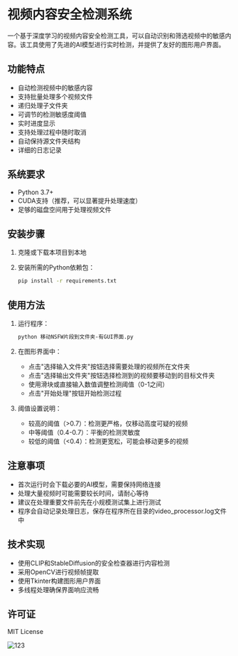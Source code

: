 # 视频内容安全检测系统

一个基于深度学习的视频内容安全检测工具，可以自动识别和筛选视频中的敏感内容。该工具使用了先进的AI模型进行实时检测，并提供了友好的图形用户界面。

## 功能特点

- 自动检测视频中的敏感内容
- 支持批量处理多个视频文件
- 递归处理子文件夹
- 可调节的检测敏感度阈值
- 实时进度显示
- 支持处理过程中随时取消
- 自动保持源文件夹结构
- 详细的日志记录

## 系统要求

- Python 3.7+
- CUDA支持（推荐，可以显著提升处理速度）
- 足够的磁盘空间用于处理视频文件

## 安装步骤

1. 克隆或下载本项目到本地

2. 安装所需的Python依赖包：
   ```bash
   pip install -r requirements.txt
   ```

## 使用方法

1. 运行程序：
   ```bash
   python 移动NSFW片段到文件夹-有GUI界面.py
   ```

2. 在图形界面中：
   - 点击"选择输入文件夹"按钮选择需要处理的视频所在文件夹
   - 点击"选择输出文件夹"按钮选择检测到的视频要移动到的目标文件夹
   - 使用滑块或直接输入数值调整检测阈值（0-1之间）
   - 点击"开始处理"按钮开始检测过程

3. 阈值设置说明：
   - 较高的阈值（>0.7）：检测更严格，仅移动高度可疑的视频
   - 中等阈值（0.4-0.7）：平衡的检测灵敏度
   - 较低的阈值（<0.4）：检测更宽松，可能会移动更多的视频

## 注意事项

- 首次运行时会下载必要的AI模型，需要保持网络连接
- 处理大量视频时可能需要较长时间，请耐心等待
- 建议在处理重要文件前先在小规模测试集上进行测试
- 程序会自动记录处理日志，保存在程序所在目录的video_processor.log文件中

## 技术实现

- 使用CLIP和StableDiffusion的安全检查器进行内容检测
- 采用OpenCV进行视频帧提取
- 使用Tkinter构建图形用户界面
- 多线程处理确保界面响应流畅

## 许可证

MIT License

![123](https://github.com/user-attachments/assets/7b7d348f-4e49-447b-bc56-23f2f90a543d)
